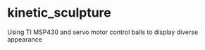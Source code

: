 kinetic_sculpture
=================

Using TI MSP430 and servo motor control balls to display diverse appearance
